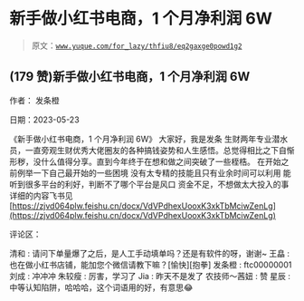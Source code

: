 # 新手做小红书电商，1 个月净利润 6W

> 原文：[`www.yuque.com/for_lazy/thfiu8/eq2gaxge0powd1g2`](https://www.yuque.com/for_lazy/thfiu8/eq2gaxge0powd1g2)



## (179 赞)新手做小红书电商，1 个月净利润 6W 

作者： 发条橙 

日期：2023-05-23 

《新手做小红书电商，1 个月净利润 6W》 大家好，我是发条 生财两年专业潜水员，一直旁观生财优秀大佬圈友的各种搞钱姿势和人生感悟。总觉得相比之下自惭形秽，没什么值得分享。直到今年终于在想和做之间突破了一些桎梏。 在开始之前例举一下自己最开始的一些困境 没有太专精的技能且只有业余时间可以利用 能听到很多平台的利好，判断不了哪个平台是风口 资金不足，不想做太大投入的事 详细的内容飞书见 [https://zjvd064plw.feishu.cn/docx/VdVPdhexUooxK3xkTbMciwZenLg](https://zjvd064plw.feishu.cn/docx/VdVPdhexUooxK3xkTbMciwZenLg) 

评论区： 

清和 : 请问下单量爆了之后，是人工手动填单吗？还是有软件的呀，谢谢~ 王皛 : 也在做小红书店铺，能加您个微信请教下嘛？[愉快][抱拳] 发条橙 : ftc00000001 刘成 : 冲冲冲 朱较瘦 : 厉害，学习了 Jia : 昨天不是发了 农技师～茜妞 : 赞 星辰 : 中等认知陷阱，哈哈哈，这个词语用的好，有意思😂